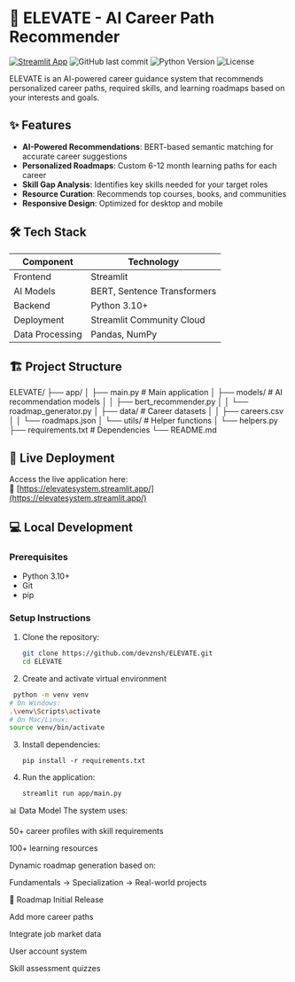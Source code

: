 # 🚀 ELEVATE - AI Career Path Recommender

[![Streamlit App](https://static.streamlit.io/badges/streamlit_badge_black_white.svg)](https://elevatesystem.streamlit.app/)
![GitHub last commit](https://img.shields.io/github/last-commit/devznsh/ELEVATE)
![Python Version](https://img.shields.io/badge/python-3.10%2B-blue)
![License](https://img.shields.io/badge/license-MIT-green)

ELEVATE is an AI-powered career guidance system that recommends personalized career paths, required skills, and learning roadmaps based on your interests and goals.

## ✨ Features

- **AI-Powered Recommendations**: BERT-based semantic matching for accurate career suggestions
- **Personalized Roadmaps**: Custom 6-12 month learning paths for each career
- **Skill Gap Analysis**: Identifies key skills needed for your target roles
- **Resource Curation**: Recommends top courses, books, and communities
- **Responsive Design**: Optimized for desktop and mobile

## 🛠️ Tech Stack

| Component          | Technology |
|--------------------|------------|
| Frontend           | Streamlit  |
| AI Models          | BERT, Sentence Transformers |
| Backend            | Python 3.10+ |
| Deployment         | Streamlit Community Cloud |
| Data Processing    | Pandas, NumPy |

## 🏗️ Project Structure
ELEVATE/
├── app/
│ ├── main.py # Main application
│ ├── models/ # AI recommendation models
│ │ ├── bert_recommender.py
│ │ └── roadmap_generator.py
│ ├── data/ # Career datasets
│ │ ├── careers.csv
│ │ └── roadmaps.json
│ └── utils/ # Helper functions
│ └── helpers.py
├── requirements.txt # Dependencies
└── README.md


## 🚀 Live Deployment

Access the live application here:  
🔗 [https://elevatesystem.streamlit.app/](https://elevatesystem.streamlit.app/)

## 💻 Local Development

### Prerequisites
- Python 3.10+
- Git
- pip

### Setup Instructions

1. Clone the repository:
   ```bash
   git clone https://github.com/devznsh/ELEVATE.git
   cd ELEVATE
2. Create and activate virtual environment
  ```bash
   python -m venv venv
  # On Windows:
  .\venv\Scripts\activate
  # On Mac/Linux:
  source venv/bin/activate
```
3. Install dependencies:
   ```
   pip install -r requirements.txt
   ```
4. Run the application:
    ```
    streamlit run app/main.py
    ```
📊 Data Model
The system uses:

50+ career profiles with skill requirements

100+ learning resources

Dynamic roadmap generation based on:

Fundamentals → Specialization → Real-world projects

🎯 Roadmap
Initial Release

Add more career paths

Integrate job market data

User account system

Skill assessment quizzes

